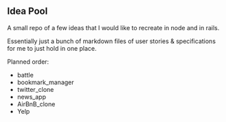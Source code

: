 ## Idea Pool

A small repo of a few ideas that I would like to recreate in node and in rails.

Essentially just a bunch of markdown files of user stories & specifications for me to just hold in one place.

Planned order:
- battle
- bookmark_manager
- twitter_clone
- news_app
- AirBnB_clone
- Yelp
